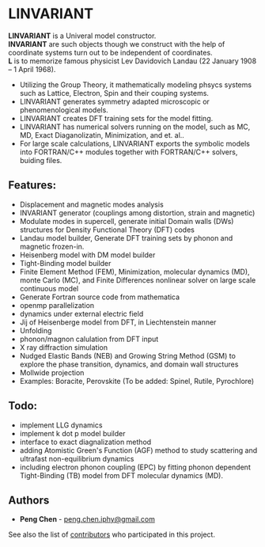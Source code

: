 # LINVARIANT
**LINVARIANT** is a Univeral model constructor. <br />
**INVARIANT** are such objects though we construct with the help of coordinate systems turn out to be independent of coordinates. <br /> 
**L** is to memorize famous physicist Lev Davidovich Landau (22 January 1908 – 1 April 1968). <br />
- Utilizing the Group Theory, it mathematically modeling phsycs systems such as Lattice, Electron, Spin and their couping systems.
- LINVARIANT generates symmetry adapted microscopic or phenomenological models.
- LINVARIANT creates DFT training sets for the model fitting.
- LINVARIANT has numerical solvers running on the model, such as MC, MD, Exact Diaganolizatin, Minimization, and et. al..
- For large scale calculations, LINVARIANT exports the symbolic models into FORTRAN/C++ modules together with FORTRAN/C++ solvers, buiding files.
## Features:
- Displacement and magnetic modes analysis
- INVARIANT generator (couplings among distortion, strain and magnetic)
- Modulate modes in supercell, generate initial Domain walls (DWs) structures for Density Functional Theory (DFT) codes
- Landau model builder, Generate DFT training sets by phonon and magnetic frozen-in.
- Heisenberg model with DM model builder
- Tight-Binding model builder
- Finite Element Method (FEM), Minimization, molecular dynamics (MD), monte Carlo (MC), and Finite Differences nonlinear solver on large scale continuous model
- Generate Fortran source code from mathematica
- openmp parallelization
- dynamics under external electric field
- Jij of Heisenberge model from DFT, in Liechtenstein manner
- Unfolding
- phonon/magnon calulation from DFT input
- X ray diffraction simulation
- Nudged Elastic Bands (NEB) and Growing String Method (GSM) to explore the phase transition, dynamics, and domain wall structures
- Mollwide projection
- Examples: Boracite, Perovskite (To be added: Spinel, Rutile, Pyrochlore)
## Todo:
- implement LLG dynamics
- implement k dot p model builder
- interface to exact diagnalization method
- adding Atomistic Green's Function (AGF) method to study scattering and ultrafast non-equilibrium dynamics
- including electron phonon coupling (EPC) by fitting phonon dependent Tight-Binding (TB) model from DFT molecular dynamics (MD).
## Authors
* **Peng Chen** - peng.chen.iphy@gmail.com

See also the list of [contributors](https://github.com/your/project/contributors) who participated in this project.

